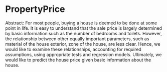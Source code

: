 # PropertyPrice

Abstract: For most people, buying a house is deemed to be done at some point in life. It is easy to understand that the sale price is largely determined by basic information such as the number of bedrooms and toilets. However, the relationship between other equally important parameters, such as material of the house exterior, zone of the house, are less clear. Hence, we would like to examine these relationships, accounting for required assumptions, using appropriate tests and regression models. Ultimately, we would like to predict the house price given basic information about the house.
